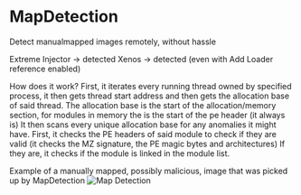 # MapDetection
Detect manualmapped images remotely, without hassle

Extreme Injector -> detected
Xenos -> detected (even with Add Loader reference enabled)

How does it work?
First, it iterates every running thread owned by specified process, it then gets thread start address and then gets the allocation base of said thread.
The allocation base is the start of the allocation/memory section, for modules in memory the is the start of the pe header (it always is)
It then scans every unique allocation base for any anomalies it might have.
First, it checks the PE headers of said module to check if they are valid (it checks the MZ signature, the PE magic bytes and architectures)
If they are, it checks if the module is linked in the module list.

Example of a manually mapped, possibly malicious, image that was picked up by MapDetection
![Map Detection](https://i.imgur.com/uGJUbrQ.png)
